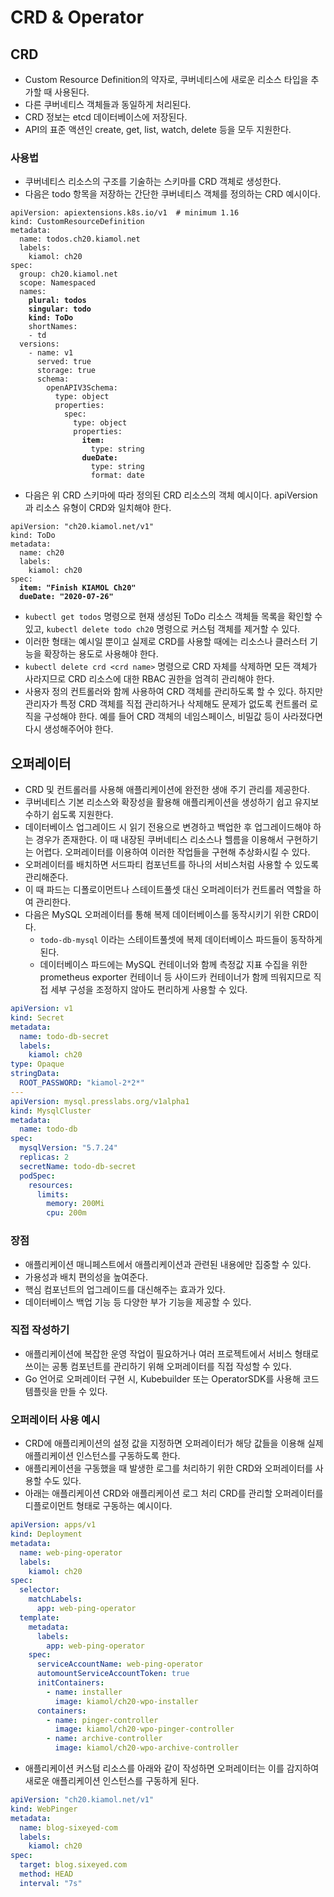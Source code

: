 # CRD & Operator

## CRD

* Custom Resource Definition의 약자로, 쿠버네티스에 새로운 리소스 타입을 추가할 때 사용된다.
* 다른 쿠버네티스 객체들과 동일하게 처리된다.
* CRD 정보는 etcd 데이터베이스에 저장된다.
* API의 표준 액션인 create, get, list, watch, delete 등을 모두 지원한다.

### 사용법

* 쿠버네티스 리소스의 구조를 기술하는 스키마를 CRD 객체로 생성한다.
* 다음은 todo 항목을 저장하는 간단한 쿠버네티스 객체를 정의하는 CRD 예시이다.

<pre class="language-yaml"><code class="lang-yaml">apiVersion: apiextensions.k8s.io/v1  # minimum 1.16
kind: CustomResourceDefinition
metadata:
  name: todos.ch20.kiamol.net
  labels:
    kiamol: ch20
spec:
  group: ch20.kiamol.net
  scope: Namespaced
  names:
<strong>    plural: todos
</strong><strong>    singular: todo
</strong><strong>    kind: ToDo
</strong>    shortNames:
    - td
  versions:
    - name: v1
      served: true
      storage: true
      schema:
        openAPIV3Schema:
          type: object
          properties:
            spec:
              type: object
              properties:
<strong>                item:
</strong>                  type: string
<strong>                dueDate:
</strong>                  type: string
                  format: date 
</code></pre>

* 다음은 위 CRD 스키마에 따라 정의된 CRD 리소스의 객체 예시이다. apiVersion과 리소스 유형이 CRD와 일치해야 한다.

<pre class="language-yaml"><code class="lang-yaml">apiVersion: "ch20.kiamol.net/v1"
kind: ToDo
metadata:
  name: ch20
  labels:
    kiamol: ch20
spec:
<strong>  item: "Finish KIAMOL Ch20"
</strong><strong>  dueDate: "2020-07-26"
</strong></code></pre>

* `kubectl get todos` 명령으로 현재 생성된 ToDo 리소스 객체들 목록을 확인할 수 있고, `kubectl delete todo ch20` 명령으로 커스텀 객체를 제거할 수 있다.
* 이러한 형태는 예시일 뿐이고 실제로 CRD를 사용할 때에는 리소스나 클러스터 기능을 확장하는 용도로 사용해야 한다.
* `kubectl delete crd <crd name>` 명령으로 CRD 자체를 삭제하면 모든 객체가 사라지므로 CRD 리소스에 대한 RBAC 권한을 엄격히 관리해야 한다.
* 사용자 정의 컨트롤러와 함께 사용하여 CRD 객체를 관리하도록 할 수 있다. 하지만 관리자가 특정 CRD 객체를 직접 관리하거나 삭제해도 문제가 없도록 컨트롤러 로직을 구성해야 한다. 예를 들어 CRD 객체의 네임스페이스, 비밀값 등이 사라졌다면 다시 생성해주어야 한다.

## 오퍼레이터

* CRD 및 컨트롤러를 사용해 애플리케이션에 완전한 생애 주기 관리를 제공한다.
* 쿠버네티스 기본 리소스와 확장성을 활용해 애플리케이션을 생성하기 쉽고 유지보수하기 쉽도록 지원한다.
* 데이터베이스 업그레이드 시 읽기 전용으로 변경하고 백업한 후 업그레이드해야 하는 경우가 존재한다. 이 때 내장된 쿠버네티스 리소스나 헬름을 이용해서 구현하기는 어렵다. 오퍼레이터를 이용하여 이러한 작업들을 구현해 추상화시킬 수 있다.
* 오퍼레이터를 배치하면 서드파티 컴포넌트를 하나의 서비스처럼 사용할 수 있도록 관리해준다.
* 이 때 파드는 디폴로이먼트나 스테이트풀셋 대신 오퍼레이터가 컨트롤러 역할을 하여 관리한다.
* 다음은 MySQL 오퍼레이터를 통해 복제 데이터베이스를 동작시키기 위한 CRD이다.
  * `todo-db-mysql` 이라는 스테이트풀셋에 복제 데이터베이스 파드들이 동작하게 된다.&#x20;
  * 데이터베이스 파드에는 MySQL 컨테이너와 함께 측정값 지표 수집을 위한 prometheus exporter 컨테이너 등 사이드카 컨테이너가 함께 띄워지므로 직접 세부 구성을 조정하지 않아도 편리하게 사용할 수 있다.

```yaml
apiVersion: v1
kind: Secret
metadata:
  name: todo-db-secret
  labels:
    kiamol: ch20
type: Opaque
stringData:
  ROOT_PASSWORD: "kiamol-2*2*"
---
apiVersion: mysql.presslabs.org/v1alpha1
kind: MysqlCluster
metadata:
  name: todo-db
spec:
  mysqlVersion: "5.7.24"
  replicas: 2
  secretName: todo-db-secret  
  podSpec:    
    resources:
      limits:
        memory: 200Mi
        cpu: 200m
```

### 장점

* 애플리케이션 매니페스트에서 애플리케이션과 관련된 내용에만 집중할 수 있다.
* 가용성과 배치 편의성을 높여준다.
* 핵심 컴포넌트의 업그레이드를 대신해주는 효과가 있다.
* 데이터베이스 백업 기능 등 다양한 부가 기능을 제공할 수 있다.

### 직접 작성하기

* 애플리케이션에 복잡한 운영 작업이 필요하거나 여러 프로젝트에서 서비스 형태로 쓰이는 공통 컴포넌트를 관리하기 위해 오퍼레이터를 직접 작성할 수 있다.
* Go 언어로 오퍼레이터 구현 시, Kubebuilder 또는 OperatorSDK를 사용해 코드 템플릿을 만들 수 있다.

### 오퍼레이터 사용 예시

* CRD에 애플리케이션의 설정 값을 지정하면 오퍼레이터가 해당 값들을 이용해 실제 애플리케이션 인스턴스를 구동하도록 한다.
* 애플리케이션을 구동했을 때 발생한 로그를 처리하기 위한 CRD와 오퍼레이터를 사용할 수도 있다.
* 아래는 애플리케이션 CRD와 애플리케이션 로그 처리 CRD를 관리할 오퍼레이터를 디플로이먼트 형태로 구동하는 예시이다.

```yaml
apiVersion: apps/v1
kind: Deployment
metadata:
  name: web-ping-operator
  labels:
    kiamol: ch20
spec:
  selector:
    matchLabels:
      app: web-ping-operator
  template:
    metadata:
      labels:
        app: web-ping-operator
    spec:
      serviceAccountName: web-ping-operator
      automountServiceAccountToken: true
      initContainers:
        - name: installer
          image: kiamol/ch20-wpo-installer
      containers:
        - name: pinger-controller
          image: kiamol/ch20-wpo-pinger-controller
        - name: archive-controller
          image: kiamol/ch20-wpo-archive-controller
```

* 애플리케이션 커스텀 리소스를 아래와 같이 작성하면 오퍼레이터는 이를 감지하여 새로운 애플리케이션 인스턴스를 구동하게 된다.

```yaml
apiVersion: "ch20.kiamol.net/v1"
kind: WebPinger
metadata:
  name: blog-sixeyed-com
  labels:
    kiamol: ch20
spec:
  target: blog.sixeyed.com
  method: HEAD
  interval: "7s"
```
